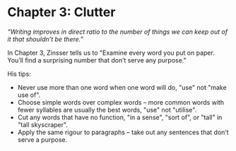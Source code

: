 # Chapter 3: Clutter

*“Writing improves in direct ratio to the number of things we can keep out of it that shouldn’t be there.”*

In Chapter 3, Zinsser tells us to "Examine every word you put on paper. You’ll find a surprising number that don’t serve any purpose."

His tips:
* Never use more than one word when one word will do, "use" not "make use of".
* Choose simple words over complex words – more common words with fewer syllables are usually the best words, "use" not "utilise".
* Cut any words that have no function, "in a sense", "sort of", or "tall" in "tall skyscraper".
* Apply the same rigour to paragraphs – take out any sentences that don’t serve a purpose.
